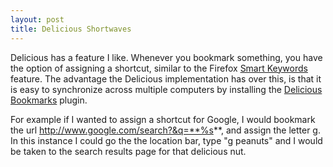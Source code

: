 ```yaml
---
layout: post
title: Delicious Shortwaves
---
```


Delicious has a feature I like. Whenever you bookmark something, you have the option of assigning a shortcut, similar to the Firefox [Smart Keywords](http://support.mozilla.com/en-US/kb/Smart+keywords "Smart keywords") feature. The advantage the Delicious implementation has over this, is that it is easy to synchronize across multiple computers by installing the [Delicious Bookmarks](https://addons.mozilla.org/en-US/firefox/addon/3615) plugin. 

For example if I wanted to assign a shortcut for Google, I would bookmark the url http://www.google.com/search?&q=**%s**, and assign the letter g. In this instance I could go the the location bar, type "g peanuts" and I would be taken to the search results page for that delicious nut.